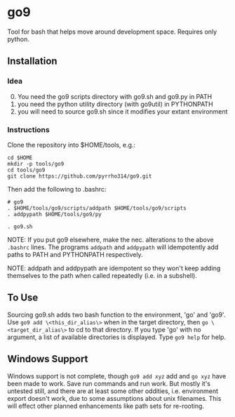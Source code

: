 # go9
Tool for bash that helps move around development space. Requires only python.

## Installation
### Idea

0. You need the go9 scripts directory with go9.sh and go9.py in PATH
1. you need the python utility directory (with go9util) in PYTHONPATH
2. you will need to source go9.sh since it modifies your extant environment

### Instructions

Clone the repository into $HOME/tools, e.g.:
```
cd $HOME
mkdir -p tools/go9
cd tools/go9
git clone https://github.com/pyrrho314/go9.git
```

Then add the following to
.bashrc:

```
# go9
. $HOME/tools/go9/scripts/addpath $HOME/tools/go9/scripts
. addpypath $HOME/tools/go9/py

. go9.sh
```

NOTE: If you put go9 elsewhere, make the nec. alterations to the above `.bashrc` lines. The programs `addpath` and `addpypath` will idempotently add paths to PATH and PYTHONPATH respectively.

NOTE: addpath and addpypath are idempotent so they won't keep adding themselves to the path when called repeatedly (i.e. in a subshell).

## To Use

Sourcing go9.sh adds two bash function to the environment, 'go' and 'go9'.  Use `go9 add \<this_dir_alias\>` when in the target directory, then `go \<target_dir_alias\>` to cd to that directory.  If you type 'go' with no argument, a list of available directories is displayed. Type `go9 help` for help.

## Windows Support

Windows support is not complete, though `go9 add xyz` add and `go xyz` have been made to work. Save run commands and run work. But mostly it's untested still, and there are at least some other oddities, i.e. environment export doesn't work, due to some assumptions about unix filenames. This will effect other planned enhancements like path sets for re-rooting.


